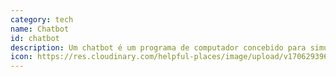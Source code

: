 ```yaml
---
category: tech
name: Chatbot
id: chatbot
description: Um chatbot é um programa de computador concebido para simular a conversação humana com os utilizadores.
icon: https://res.cloudinary.com/helpful-places/image/upload/v1706293966/chatbot_qow6ab.svg
---
```

